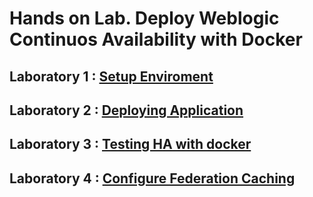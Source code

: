 # Hands on Lab. Deploy Weblogic Continuos Availability with Docker
## Laboratory 1 : [Setup Enviroment](https://github.com/renecloud/HOL-OOWBR/blob/master/lab1.md)
## Laboratory 2 : [Deploying Application](https://github.com/renecloud/HOL-OOWBR/blob/master/lab2.md) 
## Laboratory 3 : [Testing HA with docker](https://github.com/renecloud/HOL-OOWBR/blob/master/lab3.md)
## Laboratory 4 : [Configure Federation Caching](https://github.com/renecloud/HOL-OOWBR/blob/master/lab4.md)

